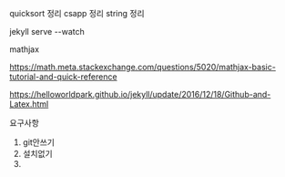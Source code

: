 quicksort 정리
csapp 정리
string 정리

jekyll serve --watch

mathjax

https://math.meta.stackexchange.com/questions/5020/mathjax-basic-tutorial-and-quick-reference


https://helloworldpark.github.io/jekyll/update/2016/12/18/Github-and-Latex.html


요구사항

1. git안쓰기
2. 설치없기
3. 
